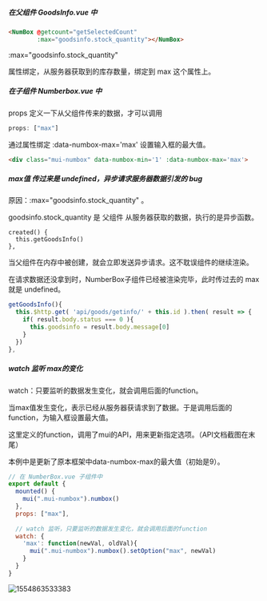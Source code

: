 ##### 在父组件 GoodsInfo.vue 中

```html
<NumBox @getcount="getSelectedCount"
       	:max="goodsinfo.stock_quantity"></NumBox>
```

:max="goodsinfo.stock_quantity"

属性绑定，从服务器获取到的库存数量，绑定到 max 这个属性上。

##### 在子组件 Numberbox.vue 中

props 定义一下从父组件传来的数据，才可以调用

```js
props: ["max"]
```

通过属性绑定 :data-numbox-max='max'  设置输入框的最大值。

```html
<div class="mui-numbox" data-numbox-min='1' :data-numbox-max='max'>
```

##### max值 传过来是 undefined，异步请求服务器数据引发的 bug

原因：:max="goodsinfo.stock_quantity" 。

goodsinfo.stock_quantity 是 父组件 从服务器获取的数据，执行的是异步函数。

```JS
created() {
  this.getGoodsInfo()
},
```

当父组件在内存中被创建，就会立即发送异步请求。这不耽误组件的继续渲染。

在请求数据还没拿到时，NumberBox子组件已经被渲染完毕，此时传过去的 max 就是 undefined。

```js
getGoodsInfo(){
  this.$http.get( 'api/goods/getinfo/' + this.id ).then( result => {
    if( result.body.status === 0 ){
      this.goodsinfo = result.body.message[0]
    }
  })
},
```

##### watch 监听 max的变化

watch：只要监听的数据发生变化，就会调用后面的function。

当max值发生变化，表示已经从服务器获请求到了数据。于是调用后面的function，为输入框设置最大值。

这里定义的function，调用了mui的API，用来更新指定选项。（API文档截图在末尾）

本例中是更新了原本框架中data-numbox-max的最大值（初始是9）。

```js
// 在 NumberBox.vue 子组件中
export default {
  mounted() {
    mui(".mui-numbox").numbox()
  },
  props: ["max"],
  
  // watch 监听，只要监听的数据发生变化，就会调用后面的function
  watch: {
    'max': function(newVal, oldVal){
      mui(".mui-numbox").numbox().setOption("max", newVal)
    }
  }
}
```

![1554863533383](C:\Users\Zoe\AppData\Roaming\Typora\typora-user-images\1554863533383.png)